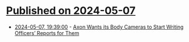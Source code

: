 # [Published on 2024-05-07](index.md)

* [2024-05-07, 19:39:00](https://soylentnews.org/article.pl?sid=24/05/07/138247&from=rss) - [Axon Wants its Body Cameras to Start Writing Officers’ Reports for Them](https://soylentnews.org/article.pl?sid=24/05/07/138247&from=rss)

